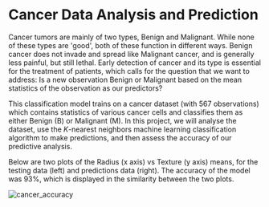 # Cancer Data Analysis and Prediction
Cancer tumors are mainly of two types, Benign and Malignant. While none of these types are 'good', both of these function in different ways. Benign cancer does not invade and spread like Malignant cancer, and is generally less painful, but still lethal. Early detection of cancer and its type is essential for the treatment of patients, which calls for the question that we want to address: Is a new observation Benign or Malignant based on the mean statistics of the observation as our predictors?

This classification model trains on a cancer dataset (with 567 observations) which contains statistics of various cancer cells and classifies them as either Benign (B) or Malignant (M). In this project, we will analyse the dataset, use the $K$-nearest neighbors machine learning classification algorithm to make predictions, and then assess the accuracy of our predictive analysis.

Below are two plots of the Radius (x axis) vs Texture (y axis) means, for the testing data (left) and predictions data (right). The accuracy of the model was 93%, which is displayed in the similarity between the two plots.

![cancer_accuracy](https://github.com/NISH-Original/Cancer-Analysis-Prediction/assets/75113251/ffd92dfc-fe3d-40e3-9f31-a9727aff51bf)
